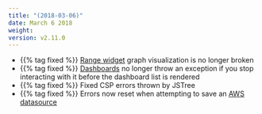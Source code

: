```yaml
---
title: "(2018-03-06)"
date: March 6 2018
weight:
version: v2.11.0
---
```


- {{% tag fixed %}} [Range widget](https://docs.metricly.com/data-visualization/dashboards/widgets/range-widget/) graph visualization is no longer broken
- {{% tag fixed %}} [Dashboards](https://docs.metricly.com/data-visualization/dashboards/) no longer throw an exception if you stop interacting with it before the dashboard list is rendered
- {{% tag fixed %}} Fixed CSP errors thrown by JSTree
- {{% tag fixed %}} Errors now reset when attempting to save an [AWS datasource](https://docs.metricly.com/integrations/aws-integration/)
